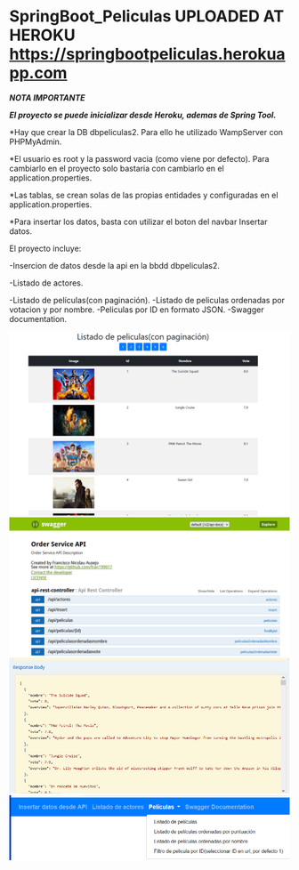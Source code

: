 # SpringBoot_Peliculas UPLOADED AT HEROKU https://springbootpeliculas.herokuapp.com


***NOTA IMPORTANTE***

***El proyecto se puede inicializar desde Heroku, ademas de Spring Tool.***

*Hay que crear la DB dbpeliculas2. Para ello he utilizado WampServer con PHPMyAdmin. 

*El usuario es root y la password vacia (como viene por defecto). Para cambiarlo en el proyecto solo bastaria con cambiarlo en el application.properties.

*Las tablas, se crean solas de las propias entidades y configuradas en el application.properties.

*Para insertar los datos, basta con utilizar el boton del navbar Insertar datos.

El proyecto incluye:

-Insercion de datos desde la api en la bbdd dbpeliculas2.

-Listado de actores.

-Listado de películas(con paginación).
-Listado de peliculas ordenadas por votacion y por nombre.
-Peliculas por ID en formato JSON.
-Swagger documentation.


![ScreenShot](https://raw.githubusercontent.com/fran199017/SpringBoot_Peliculas/master/assets/captura4.png)
![ScreenShot](https://raw.githubusercontent.com/fran199017/SpringBoot_Peliculas/master/assets/captura1.png)
![ScreenShot](https://raw.githubusercontent.com/fran199017/SpringBoot_Peliculas/master/assets/captura2.png)
![ScreenShot](https://raw.githubusercontent.com/fran199017/SpringBoot_Peliculas/master/assets/captura3.png)
